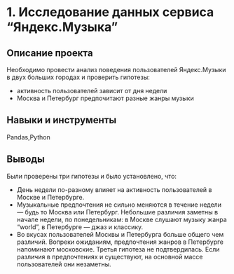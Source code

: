 # 1. Исследование данных сервиса “Яндекс.Музыка”

## Описание проекта

Необходимо провести анализ поведения пользователей Яндекс.Музыки в двух больших городах и проверить гипотезы: 
- активность пользователей зависит от дня недели
- Москва и Петербург предпочитают разные жанры музыки

## Навыки и инструменты
Pandas,Python

## Выводы
Были проверены три гипотезы и было установлено, что:

- День недели по-разному влияет на активность пользователей в Москве и Петербурге.
- Музыкальные предпочтения не сильно меняются в течение недели — будь то Москва или Петербург. Небольшие различия заметны в начале недели, по понедельникам:
в Москве слушают музыку жанра “world”, в Петербурге — джаз и классику.
- Во вкусах пользователей Москвы и Петербурга больше общего чем различий. Вопреки ожиданиям, предпочтения жанров в Петербурге напоминают московские.
Третья гипотеза не подтвердилась. Если различия в предпочтениях и существуют, на основной массе пользователей они незаметны.